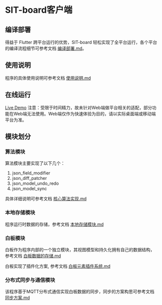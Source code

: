 # SIT-board客户端

## 编译部署

得益于 Flutter 跨平台运行的优势，SIT-board 轻松实现了全平台运行，各个平台的编译流程细节可参考文档 [编译部署.md](docs/编译部署.md)。

## 使用说明

程序的具体使用说明可参考文档 [使用说明.md](docs/使用说明.md)

## 在线运行

[Live Demo](https://sit-board.github.io/)
注意：受限于时间精力，故未针对Web端做平台相关的适配，部分功能在Web端无法使用。Web端仅作为快速体验为目的，请以实际桌面端或移动端平台为准。


## 模块划分

### 算法模块

算法模块主要实现了以下几个：

1. json_field_modifier
2. json_diff_patcher
3. json_model_undo_redo
4. json_model_sync

具体详细说明可参考文档 [核心算法实现.md](docs/核心算法实现.md)

### 本地存储模块

程序运行时数据的存储，参考文档 [本地存储模块.md](docs/本地存储模块.md)

### 白板模块

白板作为程序内部的一个独立模块，其视图模型和持久化拥有自己的数据结构，
参考文档 [白板数据的存储.md](docs/白板数据的存储结构.md)

白板实现了插件化方案, 参考文档 [白板元素插件系统.md](docs/白板元素插件系统.md)

### 分布式同步与通信模块

该程序基于MQTT分布式通信实现白板数据的同步，同步的方案构思可参考文档 [同步方案.md](docs/同步方案.md)